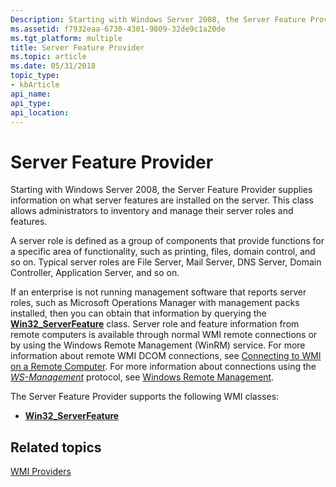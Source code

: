 ```yaml
---
Description: Starting with Windows Server 2008, the Server Feature Provider supplies information on what server features are installed on the server. This class allows administrators to inventory and manage their server roles and features.
ms.assetid: f7932eaa-6730-4301-9809-32de9c1a20de
ms.tgt_platform: multiple
title: Server Feature Provider
ms.topic: article
ms.date: 05/31/2018
topic_type: 
- kbArticle
api_name: 
api_type: 
api_location: 
---
```


# Server Feature Provider

Starting with Windows Server 2008, the Server Feature Provider supplies information on what server features are installed on the server. This class allows administrators to inventory and manage their server roles and features.

A server role is defined as a group of components that provide functions for a specific area of functionality, such as printing, files, domain control, and so on. Typical server roles are File Server, Mail Server, DNS Server, Domain Controller, Application Server, and so on.

If an enterprise is not running management software that reports server roles, such as Microsoft Operations Manager with management packs installed, then you can obtain that information by querying the [**Win32\_ServerFeature**](win32-serverfeature.md) class. Server role and feature information from remote computers is available through normal WMI remote connections or by using the Windows Remote Management (WinRM) service. For more information about remote WMI DCOM connections, see [Connecting to WMI on a Remote Computer](connecting-to-wmi-on-a-remote-computer.md). For more information about connections using the [*WS-Management*](/windows/desktop/WinRM/windows-remote-management-glossary) protocol, see [Windows Remote Management](/windows/desktop/WinRM/portal).

The Server Feature Provider supports the following WMI classes:

-   [**Win32\_ServerFeature**](win32-serverfeature.md)

## Related topics

<dl> <dt>

[WMI Providers](wmi-providers.md)
</dt> </dl>

 

 